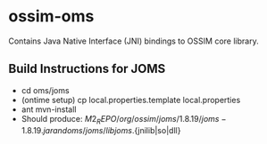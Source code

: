 # ossim-oms
Contains Java Native Interface (JNI) bindings to OSSIM core library.

## Build Instructions for JOMS
* cd oms/joms
* (ontime setup)  cp local.properties.template local.properties
* ant mvn-install
* Should produce: $M2_REPO/org/ossim/joms/1.8.19/joms-1.8.19.jar and oms/joms/libjoms.${jnilib|so|dll}

